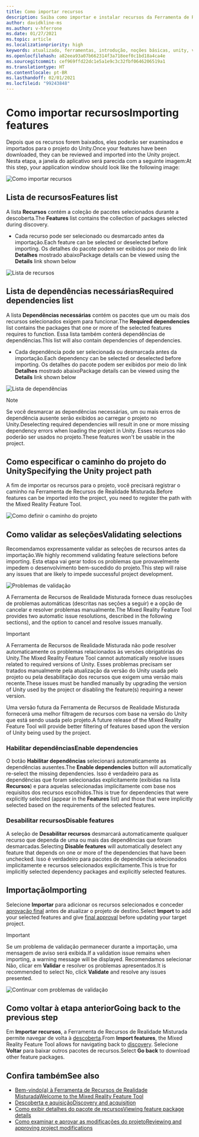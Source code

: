 ```yaml
---
title: Como importar recursos
description: Saiba como importar e instalar recursos da Ferramenta de Recursos de MR para desenvolvimento do HoloLens e da VR.
author: davidkline-ms
ms.author: v-hferrone
ms.date: 01/27/2021
ms.topic: article
ms.localizationpriority: high
keywords: atualizado, ferramentas, introdução, noções básicas, unity, visual studio, kit de ferramentas, headset de realidade misturada, headset do windows mixed reality, headset de realidade virtual, instalação, Windows, HoloLens, emulador, unreal, openxr
ms.openlocfilehash: a82eea93a07b662314f3a718eef0c1bd18a4ca4e
ms.sourcegitcommit: cef969ffd22dc1e5a1e9c3c32fbf0646206519a1
ms.translationtype: HT
ms.contentlocale: pt-BR
ms.lasthandoff: 02/01/2021
ms.locfileid: "99243848"
---
```

# <a name="importing-features"></a><span data-ttu-id="00e23-104">Como importar recursos</span><span class="sxs-lookup"><span data-stu-id="00e23-104">Importing features</span></span>

<span data-ttu-id="00e23-105">Depois que os recursos forem baixados, eles poderão ser examinados e importados para o projeto do Unity.</span><span class="sxs-lookup"><span data-stu-id="00e23-105">Once your features have been downloaded, they can be reviewed and imported into the Unity project.</span></span> <span data-ttu-id="00e23-106">Nesta etapa, a janela do aplicativo será parecida com a seguinte imagem:</span><span class="sxs-lookup"><span data-stu-id="00e23-106">At this step, your application window should look like the following image:</span></span>

![Como importar recursos](images/FeatureToolImport.png)

## <a name="features-list"></a><span data-ttu-id="00e23-108">Lista de recursos</span><span class="sxs-lookup"><span data-stu-id="00e23-108">Features list</span></span>

<span data-ttu-id="00e23-109">A lista **Recursos** contém a coleção de pacotes selecionados durante a descoberta.</span><span class="sxs-lookup"><span data-stu-id="00e23-109">The **Features** list contains the collection of packages selected during discovery.</span></span> 
* <span data-ttu-id="00e23-110">Cada recurso pode ser selecionado ou desmarcado antes da importação.</span><span class="sxs-lookup"><span data-stu-id="00e23-110">Each feature can be selected or deselected before importing.</span></span> <span data-ttu-id="00e23-111">Os detalhes do pacote podem ser exibidos por meio do link **Detalhes** mostrado abaixo</span><span class="sxs-lookup"><span data-stu-id="00e23-111">Package details can be viewed using the **Details** link shown below</span></span>

![Lista de recursos](images/FeaturesList.png)

## <a name="required-dependencies-list"></a><span data-ttu-id="00e23-113">Lista de dependências necessárias</span><span class="sxs-lookup"><span data-stu-id="00e23-113">Required dependencies list</span></span>

<span data-ttu-id="00e23-114">A lista **Dependências necessárias** contém os pacotes que um ou mais dos recursos selecionados exigem para funcionar.</span><span class="sxs-lookup"><span data-stu-id="00e23-114">The **Required dependencies** list contains the packages that one or more of the selected features requires to function.</span></span> <span data-ttu-id="00e23-115">Essa lista também conterá dependências de dependências.</span><span class="sxs-lookup"><span data-stu-id="00e23-115">This list will also contain dependencies of dependencies.</span></span>
* <span data-ttu-id="00e23-116">Cada dependência pode ser selecionada ou desmarcada antes da importação.</span><span class="sxs-lookup"><span data-stu-id="00e23-116">Each dependency can be selected or deselected before importing.</span></span> <span data-ttu-id="00e23-117">Os detalhes do pacote podem ser exibidos por meio do link **Detalhes** mostrado abaixo</span><span class="sxs-lookup"><span data-stu-id="00e23-117">Package details can be viewed using the **Details** link shown below</span></span>

![Lista de dependências](images/RequiredDependencyList.png)

> [!NOTE]
> <span data-ttu-id="00e23-119">Se você desmarcar as dependências necessárias, um ou mais erros de dependência ausente serão exibidos ao carregar o projeto no Unity.</span><span class="sxs-lookup"><span data-stu-id="00e23-119">Deselecting required dependencies will result in one or more missing dependency errors when loading the project in Unity.</span></span> <span data-ttu-id="00e23-120">Esses recursos não poderão ser usados no projeto.</span><span class="sxs-lookup"><span data-stu-id="00e23-120">These features won't be usable in the project.</span></span>

## <a name="specifying-the-unity-project-path"></a><span data-ttu-id="00e23-121">Como especificar o caminho do projeto do Unity</span><span class="sxs-lookup"><span data-stu-id="00e23-121">Specifying the Unity project path</span></span>

<span data-ttu-id="00e23-122">A fim de importar os recursos para o projeto, você precisará registrar o caminho na Ferramenta de Recursos de Realidade Misturada.</span><span class="sxs-lookup"><span data-stu-id="00e23-122">Before features can be imported into the project, you need to register the path with the Mixed Reality Feature Tool.</span></span>

![Como definir o caminho do projeto](images/ProjectPath.png)

## <a name="validating-selections"></a><span data-ttu-id="00e23-124">Como validar as seleções</span><span class="sxs-lookup"><span data-stu-id="00e23-124">Validating selections</span></span>

<span data-ttu-id="00e23-125">Recomendamos expressamente validar as seleções de recursos antes da importação.</span><span class="sxs-lookup"><span data-stu-id="00e23-125">We highly recommend validating feature selections before importing.</span></span> <span data-ttu-id="00e23-126">Esta etapa vai gerar todos os problemas que provavelmente impedem o desenvolvimento bem-sucedido do projeto.</span><span class="sxs-lookup"><span data-stu-id="00e23-126">This step will raise any issues that are likely to impede successful project development.</span></span>

![Problemas de validação](images/ValidationIssues.png)

<span data-ttu-id="00e23-128">A Ferramenta de Recursos de Realidade Misturada fornece duas resoluções de problemas automáticas (descritas nas seções a seguir) e a opção de cancelar e resolver problemas manualmente.</span><span class="sxs-lookup"><span data-stu-id="00e23-128">The Mixed Reality Feature Tool provides two automatic issue resolutions, described in the following sections), and the option to cancel and resolve issues manually.</span></span>

> [!IMPORTANT]
> <span data-ttu-id="00e23-129">A Ferramenta de Recursos de Realidade Misturada não pode resolver automaticamente os problemas relacionados às versões obrigatórias do Unity.</span><span class="sxs-lookup"><span data-stu-id="00e23-129">The Mixed Reality Feature Tool cannot automatically resolve issues related to required versions of Unity.</span></span> <span data-ttu-id="00e23-130">Esses problemas precisam ser tratados manualmente pela atualização da versão do Unity usada pelo projeto ou pela desabilitação dos recursos que exigem uma versão mais recente.</span><span class="sxs-lookup"><span data-stu-id="00e23-130">These issues must be handled manually by upgrading the version of Unity used by the project or disabling the feature(s) requiring a newer version.</span></span>
>
> <span data-ttu-id="00e23-131">Uma versão futura da Ferramenta de Recursos de Realidade Misturada fornecerá uma melhor filtragem de recursos com base na versão do Unity que está sendo usada pelo projeto.</span><span class="sxs-lookup"><span data-stu-id="00e23-131">A future release of the Mixed Reality Feature Tool will provide better filtering of features based upon the version of Unity being used by the project.</span></span>

### <a name="enable-dependencies"></a><span data-ttu-id="00e23-132">Habilitar dependências</span><span class="sxs-lookup"><span data-stu-id="00e23-132">Enable dependencies</span></span>

<span data-ttu-id="00e23-133">O botão **Habilitar dependências** selecionará automaticamente as dependências ausentes.</span><span class="sxs-lookup"><span data-stu-id="00e23-133">The **Enable dependencies** button will automatically re-select the missing dependencies.</span></span> <span data-ttu-id="00e23-134">Isso é verdadeiro para as dependências que foram selecionadas explicitamente (exibidas na lista **Recursos**) e para aquelas selecionadas implicitamente com base nos requisitos dos recursos escolhidos.</span><span class="sxs-lookup"><span data-stu-id="00e23-134">This is true for dependencies that were explicitly selected (appear in the **Features** list) and those that were implicitly selected based on the requirements of the selected features.</span></span>

### <a name="disable-features"></a><span data-ttu-id="00e23-135">Desabilitar recursos</span><span class="sxs-lookup"><span data-stu-id="00e23-135">Disable features</span></span>

<span data-ttu-id="00e23-136">A seleção de **Desabilitar recursos** desmarcará automaticamente qualquer recurso que dependa de uma ou mais das dependências que foram desmarcadas.</span><span class="sxs-lookup"><span data-stu-id="00e23-136">Selecting **Disable features** will automatically deselect any feature that depends on one or more of the dependencies that have been unchecked.</span></span> <span data-ttu-id="00e23-137">Isso é verdadeiro para pacotes de dependência selecionados implicitamente e recursos selecionados explicitamente.</span><span class="sxs-lookup"><span data-stu-id="00e23-137">This is true for implicitly selected dependency packages and explicitly selected features.</span></span>

## <a name="importing"></a><span data-ttu-id="00e23-138">Importação</span><span class="sxs-lookup"><span data-stu-id="00e23-138">Importing</span></span>

<span data-ttu-id="00e23-139">Selecione **Importar** para adicionar os recursos selecionados e conceder [aprovação final](reviewing-changes.md) antes de atualizar o projeto de destino.</span><span class="sxs-lookup"><span data-stu-id="00e23-139">Select **Import** to add your selected features and give [final approval](reviewing-changes.md) before updating your target project.</span></span>

> [!IMPORTANT]
> <span data-ttu-id="00e23-140">Se um problema de validação permanecer durante a importação, uma mensagem de aviso será exibida.</span><span class="sxs-lookup"><span data-stu-id="00e23-140">If a validation issue remains when importing, a warning message will be displayed.</span></span> <span data-ttu-id="00e23-141">Recomendamos selecionar Não, clicar em **Validar** e resolver os problemas apresentados.</span><span class="sxs-lookup"><span data-stu-id="00e23-141">It is recommended to select No, click **Validate** and resolve any issues presented.</span></span>
>
> ![Continuar com problemas de validação](images/ValidationContinueAnyway.png)

## <a name="going-back-to-the-previous-step"></a><span data-ttu-id="00e23-143">Como voltar à etapa anterior</span><span class="sxs-lookup"><span data-stu-id="00e23-143">Going back to the previous step</span></span>

<span data-ttu-id="00e23-144">Em **Importar recursos**, a Ferramenta de Recursos de Realidade Misturada permite navegar de volta à [descoberta](discovering-features.md).</span><span class="sxs-lookup"><span data-stu-id="00e23-144">From **Import features**, the Mixed Reality Feature Tool allows for navigating back to [discovery](discovering-features.md).</span></span> <span data-ttu-id="00e23-145">Selecione **Voltar** para baixar outros pacotes de recursos.</span><span class="sxs-lookup"><span data-stu-id="00e23-145">Select **Go back** to download other feature packages.</span></span>

## <a name="see-also"></a><span data-ttu-id="00e23-146">Confira também</span><span class="sxs-lookup"><span data-stu-id="00e23-146">See also</span></span>

- [<span data-ttu-id="00e23-147">Bem-vindo(a) à Ferramenta de Recursos de Realidade Misturada</span><span class="sxs-lookup"><span data-stu-id="00e23-147">Welcome to the Mixed Reality Feature Tool</span></span>](welcome-to-mr-feature-tool.md)
- [<span data-ttu-id="00e23-148">Descoberta e aquisição</span><span class="sxs-lookup"><span data-stu-id="00e23-148">Discovery and acquisition</span></span>](discovering-features.md)
- [<span data-ttu-id="00e23-149">Como exibir detalhes do pacote de recursos</span><span class="sxs-lookup"><span data-stu-id="00e23-149">Viewing feature package details</span></span>](viewing-package-details.md)
- [<span data-ttu-id="00e23-150">Como examinar e aprovar as modificações do projeto</span><span class="sxs-lookup"><span data-stu-id="00e23-150">Reviewing and approving project modifications</span></span>](reviewing-changes.md)